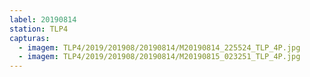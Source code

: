 ```yaml
---
label: 20190814
station: TLP4
capturas:
  - imagem: TLP4/2019/201908/20190814/M20190814_225524_TLP_4P.jpg
  - imagem: TLP4/2019/201908/20190814/M20190815_023251_TLP_4P.jpg
---
```


